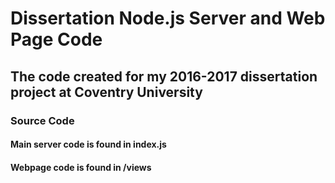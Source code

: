 # Dissertation Node.js Server and Web Page Code
## The code created for my 2016-2017 dissertation project at Coventry University

### Source Code
#### Main server code is found in index.js 
#### Webpage code is found in /views
